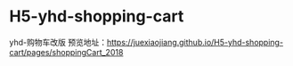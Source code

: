 # H5-yhd-shopping-cart
yhd-购物车改版
预览地址：https://juexiaojiang.github.io/H5-yhd-shopping-cart/pages/shoppingCart_2018
